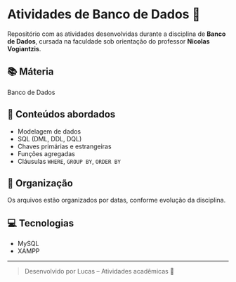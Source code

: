 # Atividades de Banco de Dados 💾

Repositório com as atividades desenvolvidas durante a disciplina de **Banco de Dados**, cursada na faculdade sob orientação do professor **Nicolas Vogiantzis**.

## 📚 Máteria

Banco de Dados

## 🧠 Conteúdos abordados
- Modelagem de dados
- SQL (DML, DDL, DQL)
- Chaves primárias e estrangeiras
- Funções agregadas
- Cláusulas `WHERE`, `GROUP BY`, `ORDER BY`

## 📁 Organização
Os arquivos estão organizados por datas, conforme evolução da disciplina.

## 💻 Tecnologias
- MySQL
- XAMPP

---

> Desenvolvido por Lucas – Atividades acadêmicas 🚀
